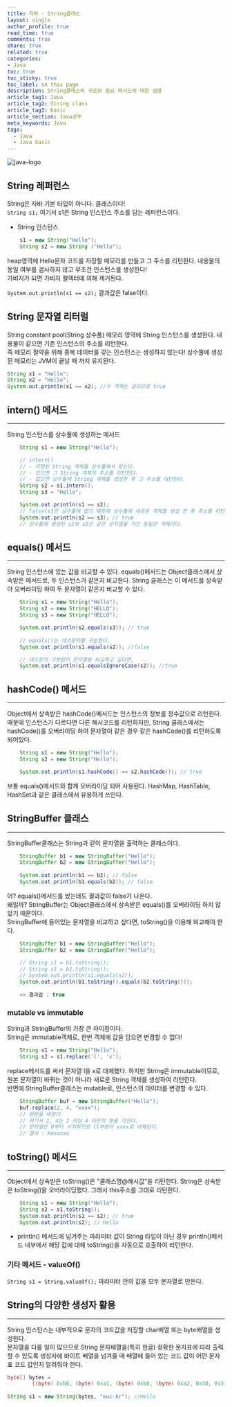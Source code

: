 ```yaml
---
title: 자바 - String클래스
layout: single
author_profile: true
read_time: true
comments: true
share: true
related: true
categories:
- Java
toc: true
toc_sticky: true
toc_label: on this page
description: String클래스의 구조와 중요 메서드에 대한 설명
article_tag1: Java
article_tag2: String class
article_tag3: basic
article_section: Java공부
meta_keywords: Java
tags:
  - Java
  - Java basic
---
```


![java-logo](/home/sub/parkminseob.github.io/assets/images/post/java/java-logo.png)

## String 레퍼런스
String은 자바 기본 타입이 아니다. 클래스이다!  
`String s1;` 여기서 s1은 String 인스턴스 주소를 담는 레퍼런스이다.

* String 인스턴스
``` java
    s1 = new String("Hello");
	String s2 = new String ("Hello");
```
heap영역에 Hello문자 코드를 저장할 메모리를 만들고 그 주소를 리턴한다. 내용물의 동일 여부를 검사하지 않고 무조건 인스턴스를 생성한다!  
가비지가 되면 가비지 컬렉터에 의해 제거된다.

`System.out.println(s1 == s2);` 결과값은 false이다.

## String 문자열 리터럴
String constant pool(String 상수풀) 메모리 영역에 String 인스턴스를 생성한다. 내용물이 같으면 기존 인스턴스의 주소를 리턴한다.   
즉 메모리 절약을 위해 중복 데이터를 갖는 인스턴스는 생성하지 않는다! 상수풀에 생성된 메모리는 JVM이 끝날 때 까지 유지된다.
```java
String x1 = "Hello";
String x2 = "Hello";
System.out.println(x1 == x2); //두 객체는 같으므로 true
```

## intern() 메서드
----------------------------
String 인스턴스를 상수풀에 생성하는 메서드
```java
    String s1 = new String("Hello");

    // intern()
    // - 지정된 String 객체를 상수풀에서 찾는다.
    // - 있으면 그 String 객체의 주소를 리턴한다.
    // - 없으면 상수풀에 String 객체를 생성한 후 그 주소를 리턴한다.
    String s2 = s1.intern();
    String s3 = "Hello";

    System.out.println(s1 == s2); 
    // false(s1은 상수풀에 없기 때문에 상수풀에 새로운 객체를 생성 한 후 주소를 리턴하므로 s1과 s2는 다른 인스턴스이다.)
    System.out.println(s2 == s3); // true
    // 상수풀에 생성된 s2와 s3은 같은 문자열을 가진 동일한 객체이다.
```

## equals() 메서드
----------------------
String 인스턴스에 있는 값을 비교할 수 있다. equals()메서드는 Object클래스에서 상속받은 메서드로, 두 인스턴스가 같은지 비교한다.
 String 클래스는 이 메서드를 상속받아 오버라이딩 하여 두 문자열이 같은지 비교할 수 있다.
```java
    String s1 = new String("Hello");
    String s2 = new String("HELLO");
    String s3 = new String("HELLO");

	System.out.println(s2.equals(s3)); // true
    
    // equals()는 대소문자를 구분한다.
    System.out.println(s1.equals(s2)); //false

    // 대소문자 구분없이 문자열을 비교하고 싶다면,
    System.out.println(s1.equalsIgnoreCase(s2)); //true
```

## hashCode() 메서드
----------
Object에서 상속받은 hashCode()메서드는 인스턴스의 정보를 정수값으로 리턴한다.
때문에 인스턴스가 다르다면 다른 해시코드를 리턴하지만, String 클래스에서는 hashCode()를 오버라이딩 하여 문자열이 같은 경우 같은 hashCode()를 리턴하도록 되어있다.
```java
    String s1 = new String("Hello");
    String s2 = new String("Hello");

    System.out.println(s1.hashCode() == s2.hashCode()); // true
```
보통 equals()메서드와 함께 오버라이딩 되어 사용된다. HashMap, HashTable, HashSet과 같은 클래스에서 유용하게 쓰인다.


## StringBuffer 클래스
-------------------
StringBuffer클래스는 String과 같이 문자열을 출력하는 클래스이다.
```java
    StringBuffer b1 = new StringBuffer("Hello");
    StringBuffer b2 = new StringBuffer("Hello");
    
    System.out.println(b1 == b2); // false
    System.out.println(b1.equals(b2)); // false

```
어? equals()메서드를 썼는데도 결과값이 false가 나온다.  
왜일까? StringBuffer는 Object클래스에서 상속받은 equals()를 오버라이딩 하지 않았기 때문이다.  
StringBuffer에 들어있는 문자열을 비교하고 싶다면, toString()을 이용해 비교해야 한다.

```java
    StringBuffer b1 = new StringBuffer("Hello");
    StringBuffer b2 = new StringBuffer("Hello");

    // String s1 = b1.toString();
    // String s2 = b2.toString();
    // System.out.println(s1.equals(s2));
    System.out.println(b1.toString().equals(b2.toString()));
    
    => 결과값 : true
```

### mutable vs immutable
String과 StringBuffer의 가장 큰 차이점이다.   
String은 immutable객체로, 한번 객체에 값을 담으면 변경할 수 없다!
```java
    String s1 = new String("Hello");
    String s2 = s1.replace('l', 'x');
```
replace메서드를 써서 문자열 l을 x로 대체했다. 하지만 String은 immutable이므로, 원본 문자열이 바뀌는 것이 아니라 새로운 String 객체를 생성하여 리턴한다.  
반면에 StringBuffer클래스는 mutable로, 인스턴스의 데이터를 변경할 수 있다. 
```java
    StringBuffer buf = new StringBuffer("Hello");
    buf.replace(2, 4, "xxxx");
    // 원본을 바꾼다.
    // 여기서 2, 4는 2 이상 4 미만의 뜻을 가진다. 
    // 문자열은 0부터 시작하므로 ll부분이 xxxx로 대체된다.
    // 결과 : Hexxxxo

```

## toString() 메서드
---------------
Object에서 상속받은 toString()은 "클래스명@해시값"을 리턴한다.   String은 상속받은 toString()을 오버라이딩했다. 그래서 this주소를 그대로 리턴한다.
```java
    String s1 = new String("Hello");
    String s2 = s1.toString();
    System.out.println(s1 == s2); // true
    System.out.println(s2); // Hello
```

* println() 메서드에 넘겨주는 파라미터 값이 String 타입이 아닌 경우 println()메서드 내부에서 해당 값에 대해 toString()을 자동으로 호출하여 리턴한다.

### 기타 메서드 - valueOf()
`String s1 = String.valueOf();`
파라미터 안의 값을 모두 문자열로 만든다.


## String의 다양한 생성자 활용
----------------
String 인스턴스는 내부적으로 문자의 코드값을 저장할 char배열 또는 byte배열을 생성한다.  
 문자열을 다룰 일이 많으므로 String 문자배열을(특히 한글) 정확한 문자표에 따라 출력할 수 있도록 생성자에 바이트 배열을 넘겨줄 때 배열에 들어 있는 코드 값이 어떤 문자표 코드 값인지 알려줘야 한다.

``` java
byte[] bytes =
        {(byte) 0xb0, (byte) 0xa1, (byte) 0xb0, (byte) 0xa2, 0x30, 0x31, 0x32, 0x41, 0x42, 0x43};
        
String s1 = new String(bytes, "euc-kr"); //Hello
```